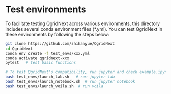 # Test environments

To facilitate testing QgridNext across various environments, this directory includes several conda environment files (*.yml). You can test QgridNext in these environments by following the steps below:

```sh
git clone https://github.com/zhihanyue/QgridNext
cd QgridNext
conda env create -f test_envs/xxx.yml
conda activate qgridnext-xxx
pytest   # test basic functions

# To test QgridNext's compatibility, run jupyter and check example.ipynb manually in your browser:
bash test_envs/launch_lab.sh   # run jupyter lab
bash test_envs/launch_notebook.sh  # run jupyter notebook
bash test_envs/launch_voila.sh  # run voila
```
